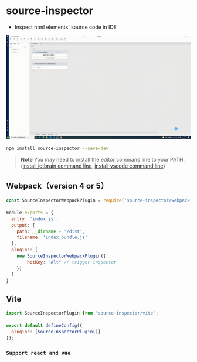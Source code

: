 # source-inspector

* Inspect html elements' source code in IDE

![demo](./20220225_151400.gif)

```bash
npm install source-inspector --save-dev
```

> **Note**
You may need to install the editor command line to your PATH, ([install jetbrain command line](https://github.com/yyx990803/launch-editor/issues/4#issuecomment-359348189), [install vscode command line](https://code.visualstudio.com/docs/setup/mac#_launching-from-the-command-line))

## Webpack（version 4 or 5）

```js
const SourceInspectorWebpackPlugin = require('source-inspector/webpack')

module.exports = {
  entry: 'index.js',
  output: {
    path: __dirname + '/dist',
    filename: 'index_bundle.js'
  },
  plugins: [
    new SourceInspectorWebpackPlugin({
        hotKey: "Alt" // trigger inspector
    })
  ]
}
```

## Vite

```js
import SourceInspectorPlugin from "source-inspector/vite";

export default defineConfig({
  plugins: [SourceInspectorPlugin()]
});

```

### `Support react and vue`
